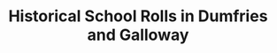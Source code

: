 ---
schema: default
title: Historical School Rolls in Dumfries and Galloway
organization: Dumfries and Galloway Council
notes: >-
    
resources:
  - name: Historical School Rolls in Dumfries and Galloway JSON
  - url: >-
      https://api.usmart.io/org/9762f781-5c04-4759-a70b-afc585af1d12/091b7162-6da4-4cc2-a0b8-4936cddbd4eb/1/urql
  - format: JSON

  - name: Historical School Rolls in Dumfries and Galloway CSV
  - url: >-
      https://data.usmart.io/org/9762f781-5c04-4759-a70b-afc585af1d12/resource?resourceGUID=41f05d21-058e-4475-b406-e5a6b61edbca
  - format: CSV
license: OGL3
category:

  - Built environment

  - Childrenmaintainer: Dumfries and Galloway Council
maintainer_email: someone@example.com
---